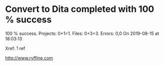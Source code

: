 # Convert to Dita  completed with 100 % success

100 % success. Projects: 0+1=1.  Files: 0+3=3. Errors: 0,0  On 2019-08-15 at 18:03:13

Xref: 1 ref



http://www.ryffine.com
